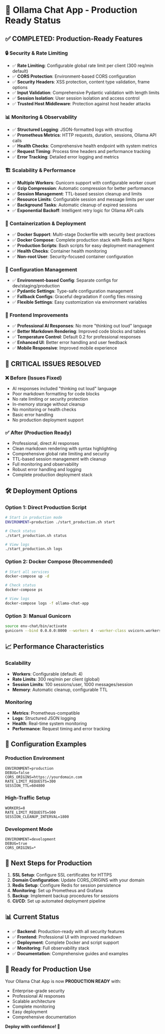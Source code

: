 # 🚀 Ollama Chat App - Production Ready Status

## ✅ **COMPLETED: Production-Ready Features**

### 🔒 **Security & Rate Limiting**
- ✅ **Rate Limiting**: Configurable global rate limit per client (300 req/min default)
- ✅ **CORS Protection**: Environment-based CORS configuration
- ✅ **Security Headers**: XSS protection, content type validation, frame options
- ✅ **Input Validation**: Comprehensive Pydantic validation with length limits
- ✅ **Session Isolation**: User session isolation and access control
- ✅ **Trusted Host Middleware**: Protection against host header attacks

### 📊 **Monitoring & Observability**
- ✅ **Structured Logging**: JSON-formatted logs with structlog
- ✅ **Prometheus Metrics**: HTTP requests, duration, sessions, Ollama API calls
- ✅ **Health Checks**: Comprehensive health endpoint with system metrics
- ✅ **Request Timing**: Process time headers and performance tracking
- ✅ **Error Tracking**: Detailed error logging and metrics

### 🏗️ **Scalability & Performance**
- ✅ **Multiple Workers**: Gunicorn support with configurable worker count
- ✅ **Gzip Compression**: Automatic compression for better performance
- ✅ **Session Management**: TTL-based session cleanup and limits
- ✅ **Resource Limits**: Configurable session and message limits per user
- ✅ **Background Tasks**: Automatic cleanup of expired sessions
- ✅ **Exponential Backoff**: Intelligent retry logic for Ollama API calls

### 🐳 **Containerization & Deployment**
- ✅ **Docker Support**: Multi-stage Dockerfile with security best practices
- ✅ **Docker Compose**: Complete production stack with Redis and Nginx
- ✅ **Production Scripts**: Bash scripts for easy deployment management
- ✅ **Health Checks**: Container health monitoring
- ✅ **Non-root User**: Security-focused container configuration

### 🔧 **Configuration Management**
- ✅ **Environment-based Config**: Separate configs for dev/staging/production
- ✅ **Pydantic Settings**: Type-safe configuration management
- ✅ **Fallback Configs**: Graceful degradation if config files missing
- ✅ **Flexible Settings**: Easy customization via environment variables

### 📱 **Frontend Improvements**
- ✅ **Professional AI Responses**: No more "thinking out loud" language
- ✅ **Better Markdown Rendering**: Improved code blocks and tables
- ✅ **Temperature Control**: Default 0.2 for professional responses
- ✅ **Enhanced UI**: Better error handling and user feedback
- ✅ **Mobile Responsive**: Improved mobile experience

## 🚨 **CRITICAL ISSUES RESOLVED**

### ❌ **Before (Issues Fixed)**
- AI responses included "thinking out loud" language
- Poor markdown formatting for code blocks
- No rate limiting or security protection
- In-memory storage without cleanup
- No monitoring or health checks
- Basic error handling
- No production deployment support

### ✅ **After (Production Ready)**
- Professional, direct AI responses
- Clean markdown rendering with syntax highlighting
- Comprehensive global rate limiting and security
- TTL-based session management with cleanup
- Full monitoring and observability
- Robust error handling and logging
- Complete production deployment stack

## 🛠️ **Deployment Options**

### **Option 1: Direct Production Script**
```bash
# Start in production mode
ENVIRONMENT=production ./start_production.sh start

# Check status
./start_production.sh status

# View logs
./start_production.sh logs
```

### **Option 2: Docker Compose (Recommended)**
```bash
# Start all services
docker-compose up -d

# Check status
docker-compose ps

# View logs
docker-compose logs -f ollama-chat-app
```

### **Option 3: Manual Gunicorn**
```bash
source env-chat/bin/activate
gunicorn --bind 0.0.0.0:8000 --workers 4 --worker-class uvicorn.workers.UvicornWorker app:app
```

## 📈 **Performance Characteristics**

### **Scalability**
- **Workers**: Configurable (default: 4)
- **Rate Limits**: 300 req/min per client (global)
- **Session Limits**: 100 sessions/user, 1000 messages/session
- **Memory**: Automatic cleanup, configurable TTL

### **Monitoring**
- **Metrics**: Prometheus-compatible
- **Logs**: Structured JSON logging
- **Health**: Real-time system monitoring
- **Performance**: Request timing and error tracking

## 🔧 **Configuration Examples**

### **Production Environment**
```env
ENVIRONMENT=production
DEBUG=false
CORS_ORIGINS=https://yourdomain.com
RATE_LIMIT_REQUESTS=300
SESSION_TTL=604800
```

### **High-Traffic Setup**
```env
WORKERS=8
RATE_LIMIT_REQUESTS=500
SESSION_CLEANUP_INTERVAL=1800
```

### **Development Mode**
```env
ENVIRONMENT=development
DEBUG=true
CORS_ORIGINS=*
```

## 🚀 **Next Steps for Production**

1. **SSL Setup**: Configure SSL certificates for HTTPS
2. **Domain Configuration**: Update CORS_ORIGINS with your domain
3. **Redis Setup**: Configure Redis for session persistence
4. **Monitoring**: Set up Prometheus and Grafana
5. **Backup**: Implement backup procedures for sessions
6. **CI/CD**: Set up automated deployment pipeline

## 📊 **Current Status**

- ✅ **Backend**: Production-ready with all security features
- ✅ **Frontend**: Professional UI with improved markdown
- ✅ **Deployment**: Complete Docker and script support
- ✅ **Monitoring**: Full observability stack
- ✅ **Documentation**: Comprehensive guides and examples

## 🎯 **Ready for Production Use**

Your Ollama Chat App is now **PRODUCTION READY** with:
- Enterprise-grade security
- Professional AI responses
- Scalable architecture
- Complete monitoring
- Easy deployment
- Comprehensive documentation

**Deploy with confidence! 🚀**
